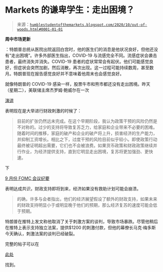 <!--yml

类别：未分类

日期：2024-05-18 02:10:48

-->

# Markets 的谦卑学生：走出困境？

> 来源：[`humblestudentofthemarkets.blogspot.com/2020/10/out-of-woods.html#0001-01-01`](https://humblestudentofthemarkets.blogspot.com/2020/10/out-of-woods.html#0001-01-01)

**周中市场更新**

：特朗普总统从医院出院返回白宫时，他的医生们的消息是他状况良好，但他还没有“走出困境”。许多外部医生指出，COVID-19 与流感完全不同。流感症状会袭击患者，最终消失并消失。COVID-19 患者的症状常常会有起伏。他们可能感觉良好，但症状会突然加剧，然后消散，再次出现。这一过程可能持续数周，甚至数月。特朗普现在报告感觉良好并不意味着他周末也会感觉良好。

就像特朗普的 COVID-19 感染一样，股票牛市和熊市都还没有走出困境。昨天（星期二），美联储主席杰罗姆·鲍威尔在一次

[演讲](https://www.federalreserve.gov/newsevents/speech/powell20201006a.htm)

表明现在是大举进行财政刺激的时候了：

> 目前的扩张仍然远未完成。在这个早期阶段，我认为政策干预的风险仍然是不对称的。过少的支持将导致复苏乏力，给家庭和企业带来不必要的困难。随着时间的推移，家庭的破产和企业的破产将上升，损害经济的生产能力，并抑制工资增长。相比之下，过度干预的风险目前似乎较小。即使政策行动最终被证明超出需要，它们也不会被浪费。如果货币政策和财政政策继续并行作业，为经济提供支持，直到它明显走出困境，复苏将更加强劲、更快速。

下

[9 月份 FOMC 会议纪要](https://www.federalreserve.gov/monetarypolicy/fomcminutes20200916.htm)

表明达成共识，财政支持即将到来，经济如果没有救助计划可能会崩溃。

> 的确，许多与会者指出，他们的经济展望假设了额外的财政支持，如果未来的财政支持明显小于或明显晚于他们的预期，那么经济复苏的速度可能会低于预期。

特朗普在推特上发文称他取消了关于刺激方案的谈判，导致市场暴跌。尽管他稍后在推特上表示支持独立法案，提供$1200 的刺激付款，但他的幕僚长马克·梅多斯今天确认，刺激法案的谈判已经破裂。

完整的帖子可以在

[此处](https://humblestudentofthemarkets.com/2020/10/07/out-of-the-woods/)

找到。
